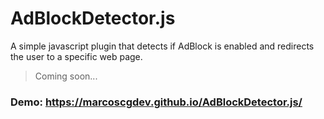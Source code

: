 # AdBlockDetector.js
A simple javascript plugin that detects if AdBlock is enabled and redirects the user to a specific web page.
>Coming soon...
### Demo: https://marcoscgdev.github.io/AdBlockDetector.js/
